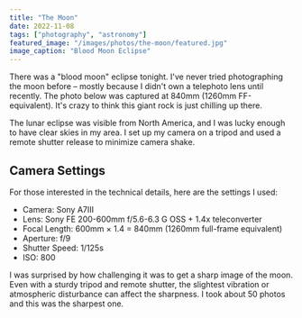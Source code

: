```yaml
---
title: "The Moon"
date: 2022-11-08
tags: ["photography", "astronomy"]
featured_image: "/images/photos/the-moon/featured.jpg"
image_caption: "Blood Moon Eclipse"
---
```


There was a "blood moon" eclipse tonight. I've never tried photographing the moon before – mostly because I didn't own a telephoto lens until recently. The photo below was captured at 840mm (1260mm FF-equivalent). It's crazy to think this giant rock is just chilling up there.

The lunar eclipse was visible from North America, and I was lucky enough to have clear skies in my area. I set up my camera on a tripod and used a remote shutter release to minimize camera shake.

## Camera Settings

For those interested in the technical details, here are the settings I used:

- Camera: Sony A7III
- Lens: Sony FE 200-600mm f/5.6-6.3 G OSS + 1.4x teleconverter
- Focal Length: 600mm × 1.4 = 840mm (1260mm full-frame equivalent)
- Aperture: f/9
- Shutter Speed: 1/125s
- ISO: 800

I was surprised by how challenging it was to get a sharp image of the moon. Even with a sturdy tripod and remote shutter, the slightest vibration or atmospheric disturbance can affect the sharpness. I took about 50 photos and this was the sharpest one. 